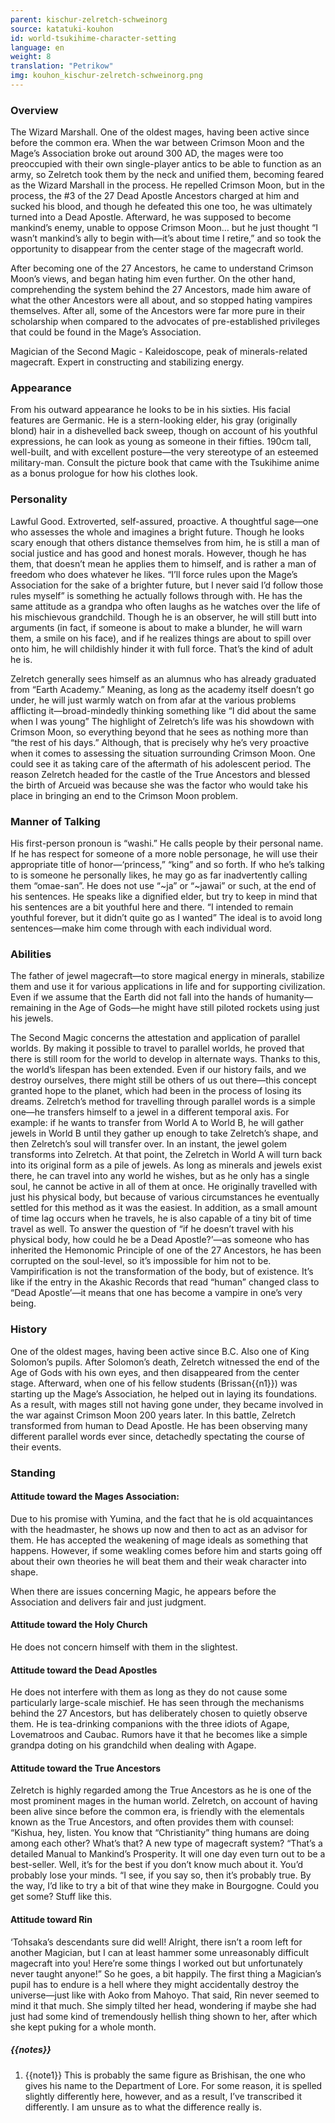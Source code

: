 ```yaml
---
parent: kischur-zelretch-schweinorg
source: katatuki-kouhon
id: world-tsukihime-character-setting
language: en
weight: 8
translation: "Petrikow"
img: kouhon_kischur-zelretch-schweinorg.png
---
```


### Overview

The Wizard Marshall. One of the oldest mages, having been active since before the common era.
When the war between Crimson Moon and the Mage’s Association broke out around 300 AD, the mages were too preoccupied with their own single-player antics to be able to function as an army, so Zelretch took them by the neck and unified them, becoming feared as the Wizard Marshall in the process.
He repelled Crimson Moon, but in the process, the #3 of the 27 Dead Apostle Ancestors charged at him and sucked his blood, and though he defeated this one too, he was ultimately turned into a Dead Apostle.
Afterward, he was supposed to become mankind’s enemy, unable to oppose Crimson Moon… but he just thought “I wasn’t mankind’s ally to begin with—it’s about time I retire,” and so took the opportunity to disappear from the center stage of the magecraft world.

After becoming one of the 27 Ancestors, he came to understand Crimson Moon’s views, and began hating him even further.
On the other hand, comprehending the system behind the 27 Ancestors, made him aware of what the other Ancestors were all about, and so stopped hating vampires themselves. After all, some of the Ancestors were far more pure in their scholarship when compared to the advocates of pre-established privileges that could be found in the Mage’s Association.

Magician of the Second Magic - Kaleidoscope, peak of minerals-related magecraft.
Expert in constructing and stabilizing energy.

### Appearance

From his outward appearance he looks to be in his sixties. His facial features are Germanic.
He is a stern-looking elder, his gray (originally blond) hair in a dishevelled back sweep, though on account of his youthful expressions, he can look as young as someone in their fifties.
190cm tall, well-built, and with excellent posture—the very stereotype of an esteemed military-man.
Consult the picture book that came with the Tsukihime anime as a bonus prologue for how his clothes look.

### Personality

Lawful Good.
Extroverted, self-assured, proactive.
A thoughtful sage—one who assesses the whole and imagines a bright future. Though he looks scary enough that others distance themselves from him, he is still a man of social justice and has good and honest morals.
However, though he has them, that doesn’t mean he applies them to himself, and is rather a man of freedom who does whatever he likes.
“I’ll force rules upon the Mage’s Association for the sake of a brighter future, but I never said I’d follow those rules myself” is something he actually follows through with.
He has the same attitude as a grandpa who often laughs as he watches over the life of his mischievous grandchild.
Though he is an observer, he will still butt into arguments (in fact, if someone is about to make a blunder, he will warn them, a smile on his face), and if he realizes things are about to spill over onto him, he will childishly hinder it with full force. That’s the kind of adult he is.

Zelretch generally sees himself as an alumnus who has already graduated from “Earth Academy.” Meaning, as long as the academy itself doesn’t go under, he will just warmly watch on from afar at the various problems afflicting it—broad-mindedly thinking something like “I did about the same when I was young”
The highlight of Zelretch’s life was his showdown with Crimson Moon, so everything beyond that he sees as nothing more than “the rest of his days.”
Although, that is precisely why he’s very proactive when it comes to assessing the situation surrounding Crimson Moon. One could see it as taking care of the aftermath of his adolescent period. The reason Zelretch headed for the castle of the True Ancestors and blessed the birth of Arcueid was because she was the factor who would take his place in bringing an end to the Crimson Moon problem.

### Manner of Talking

His first-person pronoun is “washi.”
He calls people by their personal name. If he has respect for someone of a more noble personage, he will use their appropriate title of honor—‘princess,” “king” and so forth.
If who he’s talking to is someone he personally likes, he may go as far inadvertently calling them “omae-san”.
He does not use “\~ja” or “\~jawai” or such, at the end of his sentences.
He speaks like a dignified elder, but try to keep in mind that his sentences are a bit youthful here and there.
“I intended to remain youthful forever, but it didn’t quite go as I wanted”
The ideal is to avoid long sentences—make him come through with each individual word.

### Abilities

The father of jewel magecraft—to store magical energy in minerals, stabilize them and use it for various applications in life and for supporting civilization.
Even if we assume that the Earth did not fall into the hands of humanity—remaining in the Age of Gods—he might have still piloted rockets using just his jewels.

The Second Magic concerns the attestation and application of parallel worlds.
By making it possible to travel to parallel worlds, he proved that there is still room for the world to develop in alternate ways.
Thanks to this, the world’s lifespan has been extended. Even if our history fails, and we destroy ourselves, there might still be others of us out there—this concept granted hope to the planet, which had been in the process of losing its dreams.
Zelretch’s method for travelling through parallel words is a simple one—he transfers himself to a jewel in a different temporal axis.
For example: if he wants to transfer from World A to World B, he will gather jewels in World B until they gather up enough to take Zelretch’s shape, and then Zelretch’s soul will transfer over. In an instant, the jewel golem transforms into Zelretch. At that point, the Zelretch in World A will turn back into its original form as a pile of jewels.
As long as minerals and jewels exist there, he can travel into any world he wishes, but as he only has a single soul, he cannot be active in all of them at once.
He originally travelled with just his physical body, but because of various circumstances he eventually settled for this method as it was the easiest.
In addition, as a small amount of time lag occurs when he travels, he is also capable of a tiny bit of time travel as well.
To answer the question of “if he doesn’t travel with his physical body, how could he be a Dead Apostle?’—as someone who has inherited the Hemonomic Principle of one of the 27 Ancestors, he has been corrupted on the soul-level, so it’s impossible for him not to be.
Vampirification is not the transformation of the body, but of existence. It’s like if the entry in the Akashic Records that read “human” changed class to “Dead Apostle’—it means that one has become a vampire in one’s very being.

### History

One of the oldest mages, having been active since B.C. Also one of King Solomon’s pupils.
After Solomon’s death, Zelretch witnessed the end of the Age of Gods with his own eyes, and then disappeared from the center stage.
Afterward, when one of his fellow students (Brissan{{n1}}) was starting up the Mage’s Association, he helped out in laying its foundations.
As a result, with mages still not having gone under, they became involved in the war against Crimson Moon 200 years later. In this battle, Zelretch transformed from human to Dead Apostle.
He has been observing many different parallel words ever since, detachedly spectating the course of their events.

### Standing

#### Attitude toward the Mages Association:

Due to his promise with Yumina, and the fact that he is old acquaintances with the headmaster, he shows up now and then to act as an advisor for them. He has accepted the weakening of mage ideals as something that happens. However, if some weakling comes before him and starts going off about their own theories he will beat them and their weak character into shape.

When there are issues concerning Magic, he appears before the Association and delivers fair and just judgment.

#### Attitude toward the Holy Church

He does not concern himself with them in the slightest.

#### Attitude toward the Dead Apostles

He does not interfere with them as long as they do not cause some particularly large-scale mischief.
He has seen through the mechanisms behind the 27 Ancestors, but has deliberately chosen to quietly observe them. He is tea-drinking companions with the three idiots of Agape, Lovematroos and Caubac. Rumors have it that he becomes like a simple grandpa doting on his grandchild when dealing with Agape.

#### Attitude toward the True Ancestors

Zelretch is highly regarded among the True Ancestors as he is one of the most prominent mages in the human world.
Zelretch, on account of having been alive since before the common era, is friendly with the elementals known as the True Ancestors, and often provides them with counsel:
“Kishua, hey, listen. You know that “Christianity” thing humans are doing among each other? What’s that? A new type of magecraft system?
“That’s a detailed Manual to Mankind’s Prosperity. It will one day even turn out to be a best-seller. Well, it’s for the best if you don’t know much about it. You’d probably lose your minds.
“I see, if you say so, then it’s probably true. By the way, I’d like to try a bit of that wine they make in Bourgogne. Could you get some?
Stuff like this.

#### Attitude toward Rin

‘Tohsaka’s descendants sure did well! Alright, there isn’t a room left for another Magician, but I can at least hammer some unreasonably difficult magecraft into you! Here’re some things I worked out but unfortunately never taught anyone!” So he goes, a bit happily.
The first thing a Magician’s pupil has to endure is a hell where they might accidentally destroy the universe—just like with Aoko from Mahoyo. That said, Rin never seemed to mind it that much. She simply tilted her head, wondering if maybe she had just had some kind of tremendously hellish thing shown to her, after which she kept puking for a whole month.

##### {{notes}}

1. {{note1}} This is probably the same figure as Brishisan, the one who gives his name to the Department of Lore. For some reason, it is spelled slightly differently here, however, and as a result, I’ve transcribed it differently. I am unsure as to what the difference really is.
